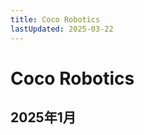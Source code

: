 ```yaml
---
title: Coco Robotics
lastUpdated: 2025-03-22
---
```


<script setup>
import jobRecruiterInformation from './data/coco-robotics.json'

</script>

# Coco Robotics

## 2025年1月



<JobRecruiterInformation
  :recruiterName="jobRecruiterInformation.recruiterName"
  :recruiterEmail="jobRecruiterInformation.recruiterEmail"
  :company="jobRecruiterInformation.company"
  :jobTitle="jobRecruiterInformation.jobTitle"
  :team="jobRecruiterInformation.team"
  :bookingLink="jobRecruiterInformation.bookingLink"
  :emailContent="jobRecruiterInformation.emailContent"
/>

